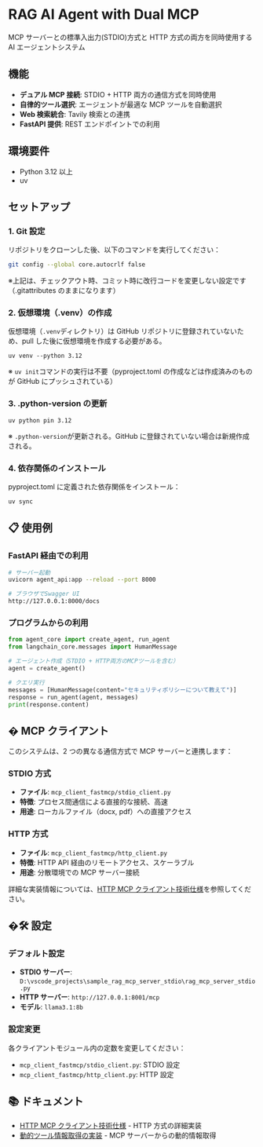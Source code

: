 # RAG AI Agent with Dual MCP

MCP サーバーとの標準入出力(STDIO)方式と HTTP 方式の両方を同時使用する AI エージェントシステム

## 機能

- **デュアル MCP 接続**: STDIO + HTTP 両方の通信方式を同時使用
- **自律的ツール選択**: エージェントが最適な MCP ツールを自動選択
- **Web 検索統合**: Tavily 検索との連携
- **FastAPI 提供**: REST エンドポイントでの利用

## 環境要件

- Python 3.12 以上
- uv

## セットアップ

### 1. Git 設定

リポジトリをクローンした後、以下のコマンドを実行してください：

```bash
git config --global core.autocrlf false
```

※上記は、チェックアウト時、コミット時に改行コードを変更しない設定です（.gitattributes のままになります）

### 2. 仮想環境（.venv）の作成

仮想環境（`.venv`ディレクトリ）は GitHub リポジトリに登録されていないため、pull した後に仮想環境を作成する必要がある。

```コマンド（Windows Power Shell）
uv venv --python 3.12
```

※ `uv init`コマンドの実行は不要（pyproject.toml の作成などは作成済みのものが GitHub にプッシュされている）

### 3. .python-version の更新

```コマンド（Windows Power Shell）
uv python pin 3.12
```

※ `.python-version`が更新される。GitHub に登録されていない場合は新規作成される。

### 4. 依存関係のインストール

pyproject.toml に定義された依存関係をインストール：

```bash
uv sync
```

## 📋 使用例

### FastAPI 経由での利用

```bash
# サーバー起動
uvicorn agent_api:app --reload --port 8000

# ブラウザでSwagger UI
http://127.0.0.1:8000/docs
```

### プログラムからの利用

```python
from agent_core import create_agent, run_agent
from langchain_core.messages import HumanMessage

# エージェント作成（STDIO + HTTP両方のMCPツールを含む）
agent = create_agent()

# クエリ実行
messages = [HumanMessage(content="セキュリティポリシーについて教えて")]
response = run_agent(agent, messages)
print(response.content)
```

## � MCP クライアント

このシステムは、2 つの異なる通信方式で MCP サーバーと連携します：

### STDIO 方式

- **ファイル**: `mcp_client_fastmcp/stdio_client.py`
- **特徴**: プロセス間通信による直接的な接続、高速
- **用途**: ローカルファイル（docx, pdf）への直接アクセス

### HTTP 方式

- **ファイル**: `mcp_client_fastmcp/http_client.py`
- **特徴**: HTTP API 経由のリモートアクセス、スケーラブル
- **用途**: 分散環境での MCP サーバー接続

詳細な実装情報については、[HTTP MCP クライアント技術仕様](docs/HTTP_MCP_CLIENT_README.md)を参照してください。

## �🛠️ 設定

### デフォルト設定

- **STDIO サーバー**: `D:\vscode_projects\sample_rag_mcp_server_stdio\rag_mcp_server_stdio.py`
- **HTTP サーバー**: `http://127.0.0.1:8001/mcp`
- **モデル**: `llama3.1:8b`

### 設定変更

各クライアントモジュール内の定数を変更してください：

- `mcp_client_fastmcp/stdio_client.py`: STDIO 設定
- `mcp_client_fastmcp/http_client.py`: HTTP 設定

## 📚 ドキュメント

- [HTTP MCP クライアント技術仕様](docs/HTTP_MCP_CLIENT_README.md) - HTTP 方式の詳細実装
- [動的ツール情報取得の実装](docs/DYNAMIC_TOOL_INFO_COMPLETE.md) - MCP サーバーからの動的情報取得
